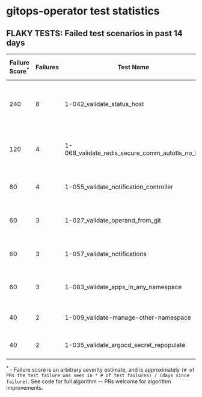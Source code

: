 # gitops-operator test statistics
## FLAKY TESTS: Failed test scenarios in past 14 days
| Failure Score<sup>*</sup> | Failures | Test Name | Last Seen | PR List and Logs 
|---|---|---|---|---|
| 240 | 8 | 1-042_validate_status_host  |  | 3: [#464](https://github.com/redhat-developer/gitops-operator/pull//464)<sup>[1](https://storage.googleapis.com/origin-ci-test/pr-logs/pull/redhat-developer_gitops-operator/464/pull-ci-redhat-developer-gitops-operator-master-v4.8-kuttl-sequential/1638933840049213440/build-log.txt), [2](https://storage.googleapis.com/origin-ci-test/pr-logs/pull/redhat-developer_gitops-operator/464/pull-ci-redhat-developer-gitops-operator-master-v4.9-kuttl-sequential/1638933843404656640/build-log.txt), [3](https://storage.googleapis.com/origin-ci-test/pr-logs/pull/redhat-developer_gitops-operator/464/pull-ci-redhat-developer-gitops-operator-master-v4.10-kuttl-sequential/1638965060476866560/build-log.txt), [4](https://storage.googleapis.com/origin-ci-test/pr-logs/pull/redhat-developer_gitops-operator/464/pull-ci-redhat-developer-gitops-operator-master-v4.8-kuttl-sequential/1638965060560752640/build-log.txt)</sup> [#457](https://github.com/redhat-developer/gitops-operator/pull//457)<sup>[1](https://storage.googleapis.com/origin-ci-test/pr-logs/pull/redhat-developer_gitops-operator/457/pull-ci-redhat-developer-gitops-operator-master-v4.10-kuttl-sequential/1636089049301127168/build-log.txt), [2](https://storage.googleapis.com/origin-ci-test/pr-logs/pull/redhat-developer_gitops-operator/457/pull-ci-redhat-developer-gitops-operator-master-v4.10-kuttl-sequential/1638870235110969344/build-log.txt), [3](https://storage.googleapis.com/origin-ci-test/pr-logs/pull/redhat-developer_gitops-operator/457/pull-ci-redhat-developer-gitops-operator-master-v4.10-kuttl-sequential/1636369313151586304/build-log.txt)</sup> [#440](https://github.com/redhat-developer/gitops-operator/pull//440)<sup>[1](https://storage.googleapis.com/origin-ci-test/pr-logs/pull/redhat-developer_gitops-operator/440/pull-ci-redhat-developer-gitops-operator-master-v4.10-kuttl-sequential/1637792068967337984/build-log.txt)</sup> 
| 120 | 4 | 1-068_validate_redis_secure_comm_autotls_no_ha  |  | 3: [#471](https://github.com/redhat-developer/gitops-operator/pull//471)<sup>[1](https://storage.googleapis.com/origin-ci-test/pr-logs/pull/redhat-developer_gitops-operator/471/pull-ci-redhat-developer-gitops-operator-master-v4.9-kuttl-parallel/1640422934575058944/build-log.txt)</sup> [#464](https://github.com/redhat-developer/gitops-operator/pull//464)<sup>[1](https://storage.googleapis.com/origin-ci-test/pr-logs/pull/redhat-developer_gitops-operator/464/pull-ci-redhat-developer-gitops-operator-master-v4.9-kuttl-parallel/1639137298366861312/build-log.txt), [2](https://storage.googleapis.com/origin-ci-test/pr-logs/pull/redhat-developer_gitops-operator/464/pull-ci-redhat-developer-gitops-operator-master-v4.9-kuttl-parallel/1639163692190797824/build-log.txt)</sup> [#440](https://github.com/redhat-developer/gitops-operator/pull//440)<sup>[1](https://storage.googleapis.com/origin-ci-test/pr-logs/pull/redhat-developer_gitops-operator/440/pull-ci-redhat-developer-gitops-operator-master-v4.9-kuttl-parallel/1637792069000892416/build-log.txt)</sup> 
| 80 | 4 | 1-055_validate_notification_controller  |  | 2: [#464](https://github.com/redhat-developer/gitops-operator/pull//464)<sup>[1](https://storage.googleapis.com/origin-ci-test/pr-logs/pull/redhat-developer_gitops-operator/464/pull-ci-redhat-developer-gitops-operator-master-v4.10-kuttl-parallel/1639137298316529664/build-log.txt), [2](https://storage.googleapis.com/origin-ci-test/pr-logs/pull/redhat-developer_gitops-operator/464/pull-ci-redhat-developer-gitops-operator-master-v4.9-kuttl-parallel/1638988281020420096/build-log.txt), [3](https://storage.googleapis.com/origin-ci-test/pr-logs/pull/redhat-developer_gitops-operator/464/pull-ci-redhat-developer-gitops-operator-master-v4.8-kuttl-parallel/1639137298345889792/build-log.txt)</sup> [#451](https://github.com/redhat-developer/gitops-operator/pull//451)<sup>[1](https://storage.googleapis.com/origin-ci-test/pr-logs/pull/redhat-developer_gitops-operator/451/pull-ci-redhat-developer-gitops-operator-master-v4.10-kuttl-parallel/1639152697535893504/build-log.txt)</sup> 
| 60 | 3 | 1-027_validate_operand_from_git  |  | 2: [#464](https://github.com/redhat-developer/gitops-operator/pull//464)<sup>[1](https://storage.googleapis.com/origin-ci-test/pr-logs/pull/redhat-developer_gitops-operator/464/pull-ci-redhat-developer-gitops-operator-master-v4.10-kuttl-sequential/1639163692035608576/build-log.txt)</sup> [#451](https://github.com/redhat-developer/gitops-operator/pull//451)<sup>[1](https://storage.googleapis.com/origin-ci-test/pr-logs/pull/redhat-developer_gitops-operator/451/pull-ci-redhat-developer-gitops-operator-master-v4.10-kuttl-sequential/1640241105150676992/build-log.txt), [2](https://storage.googleapis.com/origin-ci-test/pr-logs/pull/redhat-developer_gitops-operator/451/pull-ci-redhat-developer-gitops-operator-master-v4.10-kuttl-sequential/1640263138362265600/build-log.txt)</sup> 
| 60 | 3 | 1-057_validate_notifications  |  | 2: [#464](https://github.com/redhat-developer/gitops-operator/pull//464)<sup>[1](https://storage.googleapis.com/origin-ci-test/pr-logs/pull/redhat-developer_gitops-operator/464/pull-ci-redhat-developer-gitops-operator-master-v4.8-kuttl-parallel/1639204780779769856/build-log.txt), [2](https://storage.googleapis.com/origin-ci-test/pr-logs/pull/redhat-developer_gitops-operator/464/pull-ci-redhat-developer-gitops-operator-master-v4.8-kuttl-parallel/1639137298345889792/build-log.txt)</sup> [#451](https://github.com/redhat-developer/gitops-operator/pull//451)<sup>[1](https://storage.googleapis.com/origin-ci-test/pr-logs/pull/redhat-developer_gitops-operator/451/pull-ci-redhat-developer-gitops-operator-master-v4.10-kuttl-parallel/1639152697535893504/build-log.txt)</sup> 
| 60 | 3 | 1-083_validate_apps_in_any_namespace  |  | 2: [#457](https://github.com/redhat-developer/gitops-operator/pull//457)<sup>[1](https://storage.googleapis.com/origin-ci-test/pr-logs/pull/redhat-developer_gitops-operator/457/pull-ci-redhat-developer-gitops-operator-master-v4.10-kuttl-sequential/1638870235110969344/build-log.txt), [2](https://storage.googleapis.com/origin-ci-test/pr-logs/pull/redhat-developer_gitops-operator/457/pull-ci-redhat-developer-gitops-operator-master-v4.10-kuttl-sequential/1636369313151586304/build-log.txt)</sup> [#440](https://github.com/redhat-developer/gitops-operator/pull//440)<sup>[1](https://storage.googleapis.com/origin-ci-test/pr-logs/pull/redhat-developer_gitops-operator/440/pull-ci-redhat-developer-gitops-operator-master-v4.10-kuttl-sequential/1637792068967337984/build-log.txt)</sup> 
| 40 | 2 | 1-009_validate-manage-other-namespace  |  | 2: [#464](https://github.com/redhat-developer/gitops-operator/pull//464)<sup>[1](https://storage.googleapis.com/origin-ci-test/pr-logs/pull/redhat-developer_gitops-operator/464/pull-ci-redhat-developer-gitops-operator-master-v4.10-kuttl-parallel/1638988280764567552/build-log.txt)</sup> [#451](https://github.com/redhat-developer/gitops-operator/pull//451)<sup>[1](https://storage.googleapis.com/origin-ci-test/pr-logs/pull/redhat-developer_gitops-operator/451/pull-ci-redhat-developer-gitops-operator-master-v4.8-kuttl-parallel/1639152697531699200/build-log.txt)</sup> 
| 40 | 2 | 1-035_validate_argocd_secret_repopulate  |  | 2: [#457](https://github.com/redhat-developer/gitops-operator/pull//457)<sup>[1](https://storage.googleapis.com/origin-ci-test/pr-logs/pull/redhat-developer_gitops-operator/457/pull-ci-redhat-developer-gitops-operator-master-v4.10-kuttl-sequential/1638870235110969344/build-log.txt)</sup> [#440](https://github.com/redhat-developer/gitops-operator/pull//440)<sup>[1](https://storage.googleapis.com/origin-ci-test/pr-logs/pull/redhat-developer_gitops-operator/440/pull-ci-redhat-developer-gitops-operator-master-v4.10-kuttl-sequential/1637792068967337984/build-log.txt)</sup> 



<sup>*</sup> - Failure score is an arbitrary severity estimate, and is approximately `(# of PRs the test failure was seen in * # of test failures) / (days since failure)`. See code for full algorithm -- PRs welcome for algorithm improvements.

